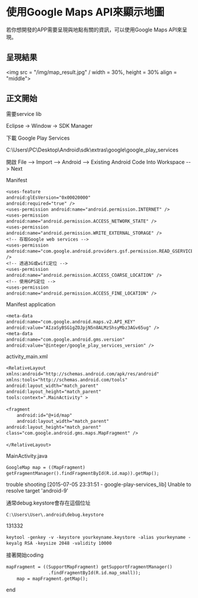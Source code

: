 # 使用Google Maps API來顯示地圖
若你想開發的APP需要呈現與地點有關的資訊，可以使用Google Maps API來呈現。

## 呈現結果
<img src = "/img/map_result.jpg" / width = 30%, height = 30% align = "middle">

## 正文開始



需要service lib

Eclipse -> Window -> SDK Manager

下載 Google Play Services

C:\Users\PC\Desktop\Android\sdk\extras\google\google_play_services


開啟 File --> Import --> Android --> Existing Android Code Into Workspace --> Next

Manifest

```
<uses-feature
android:glEsVersion="0x00020000"
android:required="true" />
<uses-permission android:name="android.permission.INTERNET" />
<uses-permission android:name="android.permission.ACCESS_NETWORK_STATE" />
<uses-permission android:name="android.permission.WRITE_EXTERNAL_STORAGE" />
<!-- 存取Google web services -->
<uses-permission android:name="com.google.android.providers.gsf.permission.READ_GSERVICES" />
<!-- 透過3G或wifi定位 -->
<uses-permission android:name="android.permission.ACCESS_COARSE_LOCATION" />
<!-- 使用GPS定位 -->
<uses-permission android:name="android.permission.ACCESS_FINE_LOCATION" />
```

    
    
    
    
Manifest application
```
<meta-data
android:name="com.google.android.maps.v2.API_KEY"
android:value="AIzaSyBSG1gZOJpjN5n8ALMzShsyMbz3AGv65ug" />
<meta-data
android:name="com.google.android.gms.version"
android:value="@integer/google_play_services_version" />
```
    
            
activity_main.xml

```
<RelativeLayout xmlns:android="http://schemas.android.com/apk/res/android"
xmlns:tools="http://schemas.android.com/tools"
android:layout_width="match_parent"
android:layout_height="match_parent"
tools:context=".MainActivity" >

<fragment
    android:id="@+id/map"
    android:layout_width="match_parent"
android:layout_height="match_parent"
class="com.google.android.gms.maps.MapFragment" />
    
</RelativeLayout>
```

MainActivity.java

```
GoogleMap map = ((MapFragment) getFragmentManager().findFragmentById(R.id.map)).getMap();
```


trouble shooting
[2015-07-05 23:31:51 - google-play-services_lib] Unable to resolve target 'android-9'


通常debug.keystore會存在這個位址

```
C:\Users\User\.android\debug.keystore
```

131332
    
```
keytool -genkey -v -keystore yourkeyname.keystore -alias yourkeyname -keyalg RSA -keysize 2048 -validity 10000
```
    
接著開始coding

```
mapFragment = ((SupportMapFragment) getSupportFragmentManager()
				.findFragmentById(R.id.map_small));
	map = mapFragment.getMap();
```






end




